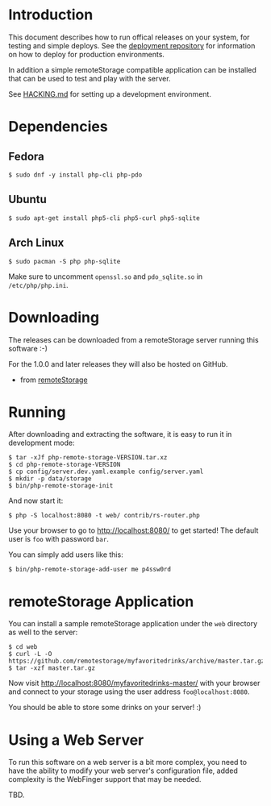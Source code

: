 # Introduction
This document describes how to run offical releases on your system, for 
testing and simple deploys. See the 
[deployment repository](https://github.com/fkooman/php-remote-storage-deployment/) 
for information on how to deploy for production environments. 

In addition a simple remoteStorage compatible application can be installed 
that can be used to test and play with the server.

See [HACKING.md](HACKING.md) for setting up a development environment.

# Dependencies
## Fedora

    $ sudo dnf -y install php-cli php-pdo

## Ubuntu

    $ sudo apt-get install php5-cli php5-curl php5-sqlite

## Arch Linux

    $ sudo pacman -S php php-sqlite

Make sure to uncomment `openssl.so` and `pdo_sqlite.so` in `/etc/php/php.ini`.

# Downloading
The releases can be downloaded from a remoteStorage server 
running this software :-)

For the 1.0.0 and later releases they will also be hosted on GitHub.

* from [remoteStorage](https://storage.tuxed.net/fkooman/public/upload/php-remote-storage/releases.html)

# Running
After downloading and extracting the software, it is easy to run it in 
development mode:

    $ tar -xJf php-remote-storage-VERSION.tar.xz
    $ cd php-remote-storage-VERSION
    $ cp config/server.dev.yaml.example config/server.yaml
    $ mkdir -p data/storage
    $ bin/php-remote-storage-init

And now start it:

    $ php -S localhost:8080 -t web/ contrib/rs-router.php

Use your browser to go to [http://localhost:8080/](http://localhost:8080/) to
get started! The default user is `foo` with password `bar`.

You can simply add users like this:

    $ bin/php-remote-storage-add-user me p4ssw0rd

# remoteStorage Application
You can install a sample remoteStorage application under the `web` directory
as well to the server:

    $ cd web
    $ curl -L -O https://github.com/remotestorage/myfavoritedrinks/archive/master.tar.gz
    $ tar -xzf master.tar.gz

Now visit [http://localhost:8080/myfavoritedrinks-master/](http://localhost:8080/myfavoritedrinks-master/)
with your browser and connect to your storage using the user address 
`foo@localhost:8080`.

You should be able to store some drinks on your server! :)

# Using a Web Server
To run this software on a web server is a bit more complex, you need to have
the ability to modify your web server's configuration file, added complexity 
is the WebFinger support that may be needed.

TBD.
